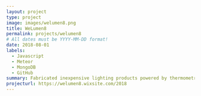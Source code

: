 ```yaml
---
layout: project
type: project
image: images/welumen8.png
title: WeLumen8
permalink: projects/welumen8
# All dates must be YYYY-MM-DD format!
date: 2018-08-01
labels:
  - Javascript
  - Meteor
  - MongoDB
  - GitHub
summary: Fabricated inexpensive lighting products powered by thermometric generators to support developing countries and locations affected by natural disaster through NGO partnership. Developed and assembled a novel multi-tool flashlight and other disaster relief products using Fusion360 to accommodate various circuit designs.
projecturl: https://welumen8.wixsite.com/2018
---
```

